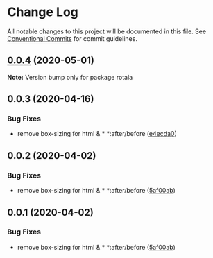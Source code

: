 # Change Log

All notable changes to this project will be documented in this file.
See [Conventional Commits](https://conventionalcommits.org) for commit guidelines.

## [0.0.4](https://github.com/daiyanze/rotala/compare/rotala@0.0.3...rotala@0.0.4) (2020-05-01)

**Note:** Version bump only for package rotala





## 0.0.3 (2020-04-16)


### Bug Fixes

* remove box-sizing for html & * *:after/before ([e4ecda0](https://github.com/daiyanze/rotala/commit/e4ecda0bdc04d6ffaf28a524b16dd355a6f808e0))





## 0.0.2 (2020-04-02)


### Bug Fixes

* remove box-sizing for html & * *:after/before ([5af00ab](https://github.com/daiyanze/rotala/commit/5af00ab42c455f82d9519266b6ef3d76e0fc7c54))





## 0.0.1 (2020-04-02)


### Bug Fixes

* remove box-sizing for html & * *:after/before ([5af00ab](https://github.com/daiyanze/rotala/commit/5af00ab42c455f82d9519266b6ef3d76e0fc7c54))
